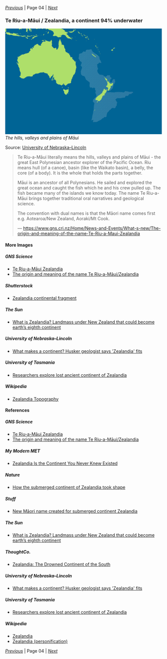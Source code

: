 *[Previous](../p03-terra-australis/)* | Page 04 | *[Next](../p05-ring-of-fire/)*
### Te Riu-a-Māui / Zealandia, a continent 94% underwater

![Te Riu-a-Māui/Zealandia](pictures/148x100-WxHmm-zealandia.jpg)
*The hills, valleys and plains of Māui*

Source: [University of Nebraska–Lincoln](https://news.unl.edu/newsrooms/today/article/what-makes-a-continent-husker-geologist-says-zealandia-fits/)

> Te Riu-a-Māui literally means the hills, valleys and plains of Māui -
> the great East Polynesian ancestor explorer of the Pacific Ocean.
> Riu means hull (of a canoe), basin (like the Waikato basin), a belly,
> the core (of a body). It is the whole that holds the parts together.
>
> Māui is an ancestor of all Polynesians. He sailed and explored the great
> ocean and caught the fish which he and his crew pulled up. The fish became
> many of the islands we know today. The name Te Riu-a-Māui brings together
> traditional oral narratives and geological science.
>
> The convention with dual names is that the Māori name comes first
> e.g. Aotearoa/New Zealand, Aoraki/Mt Cook.
>
> — https://www.gns.cri.nz/Home/News-and-Events/What-s-new/The-origin-and-meaning-of-the-name-Te-Riu-a-Maui-Zealandia

#### More Images

##### GNS Science

* [Te Riu-a-Māui Zealandia](https://www.gns.cri.nz/Home/Learning/Science-Topics/Ocean-Floor/Te-Riu-a-Maui-Zealandia)
* [The origin and meaning of the name Te Riu-a-Māui/Zealandia](https://www.gns.cri.nz/Home/News-and-Events/What-s-new/The-origin-and-meaning-of-the-name-Te-Riu-a-Maui-Zealandia)

##### Shutterstock

* [Zealandia continental fragment](https://www.shutterstock.com/image-vector/zealandia-continental-fragment-known-new-zealand-583134097?src=bHUA8_LZGnOVpsrNYebf2A-1-0&zanpid=!!awc!!&utm_medium=Affiliate&utm_source=!!AWINsharedid!!&awc=5876_1578592923_dcba5ab58abab05f07b82e56e370700f)

##### The Sun

* [What is Zealandia? Landmass under New Zealand that could become earth’s eighth continent](https://www.thesun.co.uk/news/2887128/zealandia-new-eight-continent/)

##### University of Nebraska–Lincoln

* [What makes a continent? Husker geologist says 'Zealandia' fits](https://news.unl.edu/newsrooms/today/article/what-makes-a-continent-husker-geologist-says-zealandia-fits/)

##### University of Tasmania

* [Researchers explore lost ancient continent of Zealandia](http://www.utas.edu.au/news/2017/9/27/419-researchers-explore-lost-ancient-continent-of-zealandia/)

##### Wikipedia

* [Zealandia Topography](https://en.wikipedia.org/wiki/File:Zealandia_topography.jpg)

#### References

##### GNS Science

* [Te Riu-a-Māui Zealandia](https://www.gns.cri.nz/Home/Learning/Science-Topics/Ocean-Floor/Te-Riu-a-Maui-Zealandia)
* [The origin and meaning of the name Te Riu-a-Māui/Zealandia](https://www.gns.cri.nz/Home/News-and-Events/What-s-new/The-origin-and-meaning-of-the-name-Te-Riu-a-Maui-Zealandia)

##### My Modern MET

* [Zealandia Is the Continent You Never Knew Existed](https://mymodernmet.com/zealandia-hidden-continent/)

##### Nature

* [How the submerged continent of Zealandia took shape](https://www.nature.com/articles/d41586-018-07884-y)

##### Stuff

* [New Māori name created for submerged continent Zealandia](https://www.stuff.co.nz/national/112578516/new-mori-name-created-for-submerged-continent-zealandia)

##### The Sun

* [What is Zealandia? Landmass under New Zealand that could become earth’s eighth continent](https://www.thesun.co.uk/news/2887128/zealandia-new-eight-continent/)

##### ThoughtCo.

* [Zealandia: The Drowned Continent of the South](https://www.thoughtco.com/zealandia-missing-continent-4154008)

##### University of Nebraska–Lincoln

* [What makes a continent? Husker geologist says 'Zealandia' fits](https://news.unl.edu/newsrooms/today/article/what-makes-a-continent-husker-geologist-says-zealandia-fits/)

##### University of Tasmania

* [Researchers explore lost ancient continent of Zealandia](http://www.utas.edu.au/news/2017/9/27/419-researchers-explore-lost-ancient-continent-of-zealandia/)

##### Wikipedia

* [Zealandia](https://en.wikipedia.org/wiki/Zealandia)
* [Zealandia (personification)](https://en.wikipedia.org/wiki/Zealandia_(personification))

*[Previous](../p03-terra-australis/)* | Page 04 | *[Next](../p05-ring-of-fire/)*
